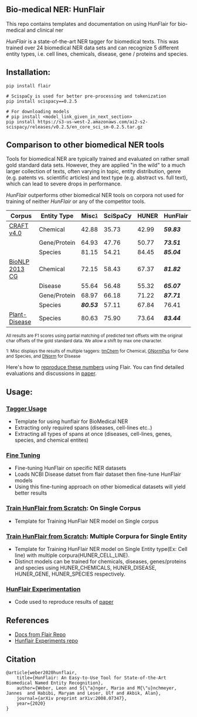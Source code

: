 ## Bio-medical NER: HunFlair

This repo contains templates and documentation on using HunFlair for bio-medical and clinical ner

*HunFlair* is a state-of-the-art NER tagger for biomedical texts. This was trained over 24 biomedical NER data sets and can recognize 5 different entity types, i.e. cell lines, chemicals, disease, gene / proteins and species.

## Installation:
```
pip install flair

# ScispaCy is used for better pre-processing and tokenization
pip install scispacy==0.2.5

# For downloading models
# pip install <model_link_given_in_next_section>
pip install https://s3-us-west-2.amazonaws.com/ai2-s2-scispacy/releases/v0.2.5/en_core_sci_sm-0.2.5.tar.gz
```

## Comparison to other biomedical NER tools
Tools for biomedical NER are typically trained and evaluated on rather small gold standard data sets. 
However, they are applied "in the wild" to a much larger collection of texts, often varying in 
topic, entity distribution, genre (e.g. patents vs. scientific articles) and text type (e.g. abstract 
vs. full text), which can lead to severe drops in performance.

*HunFlair* outperforms other biomedical NER tools on corpora not used for training of neither *HunFlair*
or any of the competitor tools.

| Corpus         | Entity Type  | Misc<sup><sub>[1](#f1)</sub></sup>   | SciSpaCy | HUNER | HunFlair | 
| ---            | ---          | ---    | ---   | ---  | ---         |
| [CRAFT v4.0](https://github.com/UCDenver-ccp/CRAFT)     | Chemical     | 42.88 | 35.73 | 42.99 | *__59.83__* |
|                | Gene/Protein | 64.93 | 47.76 | 50.77 | *__73.51__* |
|                | Species      | 81.15 | 54.21 | 84.45 | *__85.04__* |
| [BioNLP 2013 CG](https://www.aclweb.org/anthology/W13-2008/) | Chemical     | 72.15 | 58.43 | 67.37 | *__81.82__* |
|                | Disease      | 55.64 | 56.48 | 55.32 | *__65.07__* |
|                | Gene/Protein | 68.97 | 66.18 | 71.22 | *__87.71__* |
|                | Species      | *__80.53__* | 57.11 | 67.84 | 76.41 |
| [Plant-Disease](http://gcancer.org/pdr/)  | Species      | 80.63 | 75.90 | 73.64 | *__83.44__*  |

<sub>All results are F1 scores using partial matching of predicted text offsets with the original char offsets 
of the gold standard data. We allow a shift by max one character.</sub>

<sub><a name="f1">1</a>:  Misc displays the results of multiple taggers: 
[tmChem](https://www.ncbi.nlm.nih.gov/research/bionlp/Tools/tmchem/) for Chemical, 
[GNormPus](https://www.ncbi.nlm.nih.gov/research/bionlp/Tools/gnormplus/) for Gene and Species, and 
[DNorm](https://www.ncbi.nlm.nih.gov/CBBresearch/Lu/Demo/tmTools/DNorm.html) for Disease
</sub>

Here's how to [reproduce these numbers](https://github.com/MageshDominator/bio-medical-clinical-ner/tree/master/HunFlair/hunflair_from_scratch.py) using Flair. 
You can find detailed evaluations and discussions in [paper](https://arxiv.org/abs/2008.07347).

## Usage:
### [Tagger Usage](https://github.com/MageshDominator/bio-medical-clinical-ner/tree/master/HunFlair/flair_ner_usage.py)
* Template for using hunflair for BioMedical NER
* Extracting only required spans (diseases, cell-lines etc..)
* Extracting all types of spans at once (diseases, cell-lines, genes, species, and chemical entites)

### [Fine Tuning](https://github.com/MageshDominator/bio-medical-clinical-ner/tree/master/HunFlair/flair_ner_finetuning.py)
* Fine-tuning HunFlair on specific NER datasets
* Loads NCBI Disease datset from flair dataset then fine-tune HunFlair models
* Using this fine-tuning approach on other biomedical datasets will yield better results

### [Train HunFlair from Scratch](https://github.com/MageshDominator/bio-medical-clinical-ner/tree/master/HunFlair/flair_train_ner_single_corpus.py): On Single Corpus
* Template for Training HunFlair NER model on Single corpus

### [Train HunFlair from Scratch](https://github.com/MageshDominator/bio-medical-clinical-ner/tree/master/HunFlair/flair_train_ner_single_entity.py): Multiple Corpura for Single Entity
* Template for Training HunFlair NER model on Single Entity type(Ex: Cell line) with multiple corpura(HUNER_CELL_LINE).
* Distinct models can be trained for chemicals, diseases, genes/proteins and species using HUNER_CHEMICALS, HUNER_DISEASE, HUNER_GENE, HUNER_SPECIES respectively.

### [HunFlair Experimentation](https://github.com/MageshDominator/bio-medical-clinical-ner/tree/master/HunFlair/hunflair_from_scratch.py)
* Code used to reproduce results of [paper](https://arxiv.org/abs/2008.07347)

## References
* [Docs from Flair Repo](https://github.com/flairNLP/flair/blob/master/resources/docs/HUNFLAIR.md)
* [Hunflair Experiments repo](https://github.com/hu-ner/hunflair-experiments)

## Citation
~~~
@article{weber2020hunflair,
    title={HunFlair: An Easy-to-Use Tool for State-of-the-Art Biomedical Named Entity Recognition},
    author={Weber, Leon and S{\"a}nger, Mario and M{\"u}nchmeyer, Jannes  and Habibi, Maryam and Leser, Ulf and Akbik, Alan},
    journal={arXiv preprint arXiv:2008.07347},
    year={2020}
}
~~~